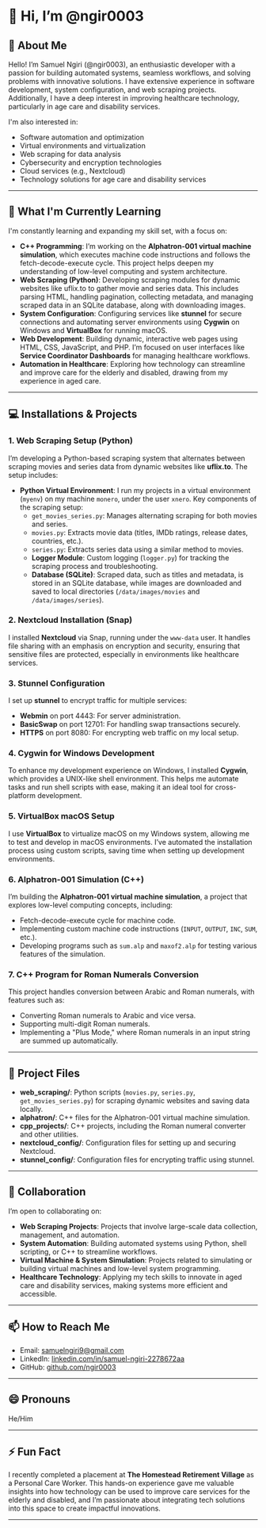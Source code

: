 # 👋 Hi, I’m @ngir0003

## 👀 About Me

Hello! I’m Samuel Ngiri (@ngir0003), an enthusiastic developer with a passion for building automated systems, seamless workflows, and solving problems with innovative solutions. I have extensive experience in software development, system configuration, and web scraping projects. Additionally, I have a deep interest in improving healthcare technology, particularly in age care and disability services.

I'm also interested in:

- Software automation and optimization
- Virtual environments and virtualization
- Web scraping for data analysis
- Cybersecurity and encryption technologies
- Cloud services (e.g., Nextcloud)
- Technology solutions for age care and disability services

---

## 🌱 What I'm Currently Learning

I'm constantly learning and expanding my skill set, with a focus on:

- **C++ Programming**: I’m working on the **Alphatron-001 virtual machine simulation**, which executes machine code instructions and follows the fetch-decode-execute cycle. This project helps deepen my understanding of low-level computing and system architecture.
- **Web Scraping (Python)**: Developing scraping modules for dynamic websites like uflix.to to gather movie and series data. This includes parsing HTML, handling pagination, collecting metadata, and managing scraped data in an SQLite database, along with downloading images.
- **System Configuration**: Configuring services like **stunnel** for secure connections and automating server environments using **Cygwin** on Windows and **VirtualBox** for running macOS.
- **Web Development**: Building dynamic, interactive web pages using HTML, CSS, JavaScript, and PHP. I’m focused on user interfaces like **Service Coordinator Dashboards** for managing healthcare workflows.
- **Automation in Healthcare**: Exploring how technology can streamline and improve care for the elderly and disabled, drawing from my experience in aged care.

---

## 💻 Installations & Projects

### 1. **Web Scraping Setup (Python)**

I’m developing a Python-based scraping system that alternates between scraping movies and series data from dynamic websites like **uflix.to**. The setup includes:

- **Python Virtual Environment**: I run my projects in a virtual environment (`myenv`) on my machine `monero`, under the user `xnero`. Key components of the scraping setup:
  - `get_movies_series.py`: Manages alternating scraping for both movies and series.
  - `movies.py`: Extracts movie data (titles, IMDb ratings, release dates, countries, etc.).
  - `series.py`: Extracts series data using a similar method to movies.
  - **Logger Module**: Custom logging (`logger.py`) for tracking the scraping process and troubleshooting.
  - **Database (SQLite)**: Scraped data, such as titles and metadata, is stored in an SQLite database, while images are downloaded and saved to local directories (`/data/images/movies` and `/data/images/series`).

### 2. **Nextcloud Installation (Snap)**

I installed **Nextcloud** via Snap, running under the `www-data` user. It handles file sharing with an emphasis on encryption and security, ensuring that sensitive files are protected, especially in environments like healthcare services.

### 3. **Stunnel Configuration**

I set up **stunnel** to encrypt traffic for multiple services:

- **Webmin** on port 4443: For server administration.
- **BasicSwap** on port 12701: For handling swap transactions securely.
- **HTTPS** on port 8080: For encrypting web traffic on my local setup.

### 4. **Cygwin for Windows Development**

To enhance my development experience on Windows, I installed **Cygwin**, which provides a UNIX-like shell environment. This helps me automate tasks and run shell scripts with ease, making it an ideal tool for cross-platform development.

### 5. **VirtualBox macOS Setup**

I use **VirtualBox** to virtualize macOS on my Windows system, allowing me to test and develop in macOS environments. I’ve automated the installation process using custom scripts, saving time when setting up development environments.

### 6. **Alphatron-001 Simulation (C++)**

I’m building the **Alphatron-001 virtual machine simulation**, a project that explores low-level computing concepts, including:

- Fetch-decode-execute cycle for machine code.
- Implementing custom machine code instructions (`INPUT`, `OUTPUT`, `INC`, `SUM`, etc.).
- Developing programs such as `sum.alp` and `maxof2.alp` for testing various features of the simulation.

### 7. **C++ Program for Roman Numerals Conversion**

This project handles conversion between Arabic and Roman numerals, with features such as:

- Converting Roman numerals to Arabic and vice versa.
- Supporting multi-digit Roman numerals.
- Implementing a "Plus Mode," where Roman numerals in an input string are summed up automatically.

---

## 📂 Project Files

- **web_scraping/**: Python scripts (`movies.py`, `series.py`, `get_movies_series.py`) for scraping dynamic websites and saving data locally.
- **alphatron/**: C++ files for the Alphatron-001 virtual machine simulation.
- **cpp_projects/**: C++ projects, including the Roman numeral converter and other utilities.
- **nextcloud_config/**: Configuration files for setting up and securing Nextcloud.
- **stunnel_config/**: Configuration files for encrypting traffic using stunnel.

---

## 💞️ Collaboration

I’m open to collaborating on:

- **Web Scraping Projects**: Projects that involve large-scale data collection, management, and automation.
- **System Automation**: Building automated systems using Python, shell scripting, or C++ to streamline workflows.
- **Virtual Machine & System Simulation**: Projects related to simulating or building virtual machines and low-level system programming.
- **Healthcare Technology**: Applying my tech skills to innovate in aged care and disability services, making systems more efficient and accessible.

---

## 📫 How to Reach Me

- Email: [samuelngiri9@gmail.com](mailto:samuelngiri9@gmail.com)
- LinkedIn: [linkedin.com/in/samuel-ngiri-2278672aa](https://www.linkedin.com/in/samuel-ngiri-2278672aa)
- GitHub: [github.com/ngir0003](https://github.com/ngir0003)

---

## 😄 Pronouns

He/Him

---

## ⚡ Fun Fact

I recently completed a placement at **The Homestead Retirement Village** as a Personal Care Worker. This hands-on experience gave me valuable insights into how technology can be used to improve care services for the elderly and disabled, and I’m passionate about integrating tech solutions into this space to create impactful innovations.

---

<!---
ngir0003/ngir0003 is a ✨ special ✨ repository because its `README.md` (this file) appears on your GitHub profile.
You can click the Preview link to take a look at your changes.
--->
